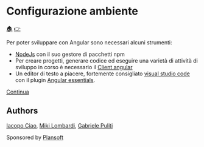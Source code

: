 # Configurazione ambiente

[:house:](https://github.com/plansoft-it/CorsoAngularSuperioriGestione/) [:point_right:](https://github.com/plansoft-it/Angular101/blob/step0/README.md)

Per poter sviluppare con Angular sono necessari alcuni strumenti:

- [NodeJs](https://nodejs.org) con il suo gestore di pacchetti npm
- Per creare progetti, generare codice ed eseguire una varietà di attività di sviluppo in corso è necessario il [Client angular](https://angular.io/guide/setup-local#step-1-install-the-angular-cli) 
- Un editor di testo a piacere, fortemente consigliato [visual studio code](https://code.visualstudio.com/) con il plugin [Angular essentials](https://marketplace.visualstudio.com/items?itemName=johnpapa.angular-essentials).

[Continua](https://github.com/plansoft-it/CorsoAngularSuperioriGestione/tree/step0)

## Authors

[Iacopo Ciao](http://github.com/KernelPanic92), [Miki Lombardi](http://github.com/thejoin95), [Gabriele Puliti](http://github.com/wabri)

Sponsored by [Plansoft](www.plansoft.it)
